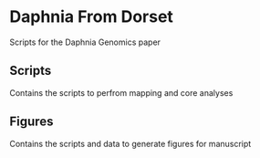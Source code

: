 # Daphnia From Dorset
Scripts for the Daphnia Genomics paper

## Scripts
Contains the scripts to perfrom mapping and core analyses

## Figures
Contains the scripts and data to generate figures for manuscript

